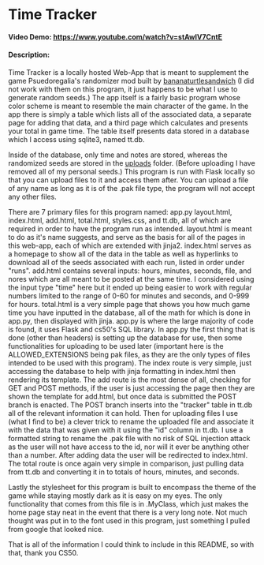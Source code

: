 # Time Tracker
#### Video Demo:  <https://www.youtube.com/watch?v=stAwlV7CntE>
#### Description: 
Time Tracker is a locally hosted Web-App that is meant to supplement the game Psuedoregalia's randomizer mod built by [bananaturtlesandwich](https://github.com/pseudoregalia-modding/rando) (I did not work with them on this program, it just happens to be what I use to generate random seeds.) The app itself is a fairly basic program whose color scheme is meant to resemble the main character of the game. In the app there is simply a table which lists all of the associated data, a separate page for adding that data, and a third page which calculates and presents your total in game time. The table itself presents data stored in a database which I access using sqlite3, named tt.db.

Inside of the database, only time and notes are stored, whereas the randomized seeds are stored in the [uploads](static/uploads) folder. (Before uploading I have removed all of my personal seeds.) This program is run with Flask locally so that you can upload files to it and access them after. You can upload a file of any name as long as it is of the .pak file type, the program will not accept any other files.

There are 7 primary files for this program named: app.py layout.html, index.html, add.html, total.html, styles.css, and tt.db, all of which are required in order to have the program run as intended. layout.html is meant to do as it's name suggests, and serve as the basis for all of the pages in this web-app, each of which are extended with jinja2. index.html serves as a homepage to show all of the data in the table as well as hyperlinks to download all of the seeds associated with each run, listed in order under "runs". add.html contains several inputs: hours, minutes, seconds, file, and nores which are all meant to be posted at the same time. I considered using the input type "time" here but it ended up being easier to work with regular numbers limited to the range of 0-60 for minutes and seconds, and 0-999 for hours. total.html is a very simple page that shows you how much game time you have inputted in the database, all of the math for which is done in app.py, then displayed with jinja. app.py is where the large majority of code is found, it uses Flask and cs50's SQL library. In app.py the first thing that is done (other than headers) is setting up the database for use, then some functionalities for uploading to be used later (important here is the ALLOWED_EXTENSIONS being pak files, as they are the only types of files intended to be used with this program). The index route is very simple, just accessing the database to help with jinja formatting in index.html then rendering its template. The add route is the most dense of all, checking for GET and POST methods, if the user is just accessing the page then they are shown the template for add.html, but once data is submitted the POST branch is enacted. The POST branch inserts into the "tracker" table in tt.db all of the relevant information it can hold. Then for uploading files I use (what I find to be) a clever trick to rename the uploaded file and associate it with the data that was given with it using the "id" column in tt.db. I use a formatted string to rename the .pak file with no risk of SQL injection attack as the user will not have access to the id, nor will it ever be anything other than a number. After adding data the user will be redirected to index.html. The total route is once again very simple in comparison, just pulling data from tt.db and converting it in to totals of hours, minutes, and seconds.

Lastly the stylesheet for this program is built to encompass the theme of the game while staying mostly dark as it is easy on my eyes. The only functionality that comes from this file is in .MyClass, which just makes the home page stay neat in the event that there is a very long note. Not much thought was put in to the font used in this program, just something I pulled from google that looked nice.

That is all of the information I could think to include in this README, so with that, thank you CS50.

